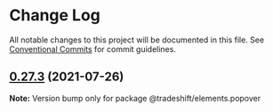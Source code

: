 # Change Log

All notable changes to this project will be documented in this file. See [Conventional Commits](https://conventionalcommits.org) for commit guidelines.

## [0.27.3](https://github.com/Tradeshift/elements/compare/v0.27.2...v0.27.3) (2021-07-26)

**Note:** Version bump only for package @tradeshift/elements.popover
